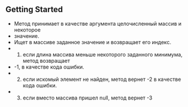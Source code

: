 ## Getting Started

- Метод принимает в качестве аргумента целочисленный массив и некоторое
- значение.
- Ищет в массиве заданное значение и возвращает его индекс.
- 1.  если длина массива меньше некоторого заданного минимума, метод возвращает
- -1, в качестве кода ошибки.
- 2.  если искомый элемент не найден, метод вернет -2 в качестве кода ошибки.
- 3.  если вместо массива пришел null, метод вернет -3
